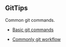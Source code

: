 ## GitTips

Common git commands.

  - [Basic git commands](BasicGitCommands.MD)

  - [Commonly git workflow](WorkflowCreateBranch.MD)



